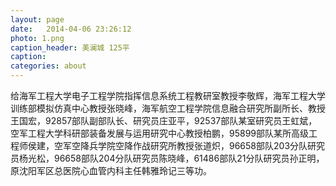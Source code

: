```yaml
---
layout: page
date:   2014-04-06 23:26:12
photo: 1.png
caption_header: 美澜城 125平
caption:
categories: about
---
```


给海军工程大学电子工程学院指挥信息系统工程教研室教授李敬辉，海军工程大学训练部模拟仿真中心教授张晓峰，海军航空工程学院信息融合研究所副所长、教授王国宏，92857部队副部队长、研究员庄亚平，92537部队某室研究员王虹斌，空军工程大学科研部装备发展与运用研究中心教授柏鹏，95899部队某所高级工程师侯建，空军空降兵学院空降作战研究所教授张道炽，96658部队203分队研究员杨光松，96658部队204分队研究员陈晓峰，61486部队21分队研究员孙正明，原沈阳军区总医院心血管内科主任韩雅玲记三等功。

